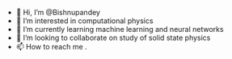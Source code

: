 - 👋 Hi, I’m @Bishnupandey 
- 👀 I’m interested in computational physics
- 🌱 I’m currently learning machine learning and neural networks
- 💞️ I’m looking to collaborate on study of solid state physics
- 📫 How to reach me .

<!---
Bishnupand/Bishnupand is a ✨ special ✨ repository because its `README.md` (this file) appears on your GitHub profile.
You can click the Preview link to take a look at your changes.
--->
